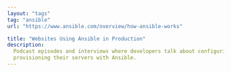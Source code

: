 ```yaml
---
layout: "tags"
tag: "ansible"
url: "https://www.ansible.com/overview/how-ansible-works"

title: "Websites Using Ansible in Production"
description:
  Podcast episodes and interviews where developers talk about configuring and
  provisioning their servers with Ansible.
---
```


